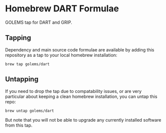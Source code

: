 Homebrew DART Formulae
======================
GOLEMS tap for DART and GRIP.

Tapping
-------
Dependency and main source code formulae are available by adding this repository as a tap to your local homebrew installation:

    brew tap golems/dart

Untapping
---------
If you need to drop the tap due to compatability issues, or are very particular about keeping a clean homebrew installation, you can untap this repo:

    brew untap golems/dart

But note that you will not be able to upgrade any currently installed software from this tap.
